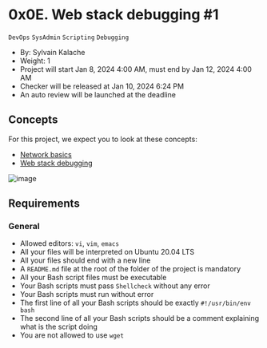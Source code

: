 # 0x0E. Web stack debugging #1
`DevOps`
`SysAdmin`
`Scripting`
`Debugging`

 - By: Sylvain Kalache
 - Weight: 1
 - Project will start Jan 8, 2024 4:00 AM, must end by Jan 12, 2024 4:00 AM
 - Checker will be released at Jan 10, 2024 6:24 PM
 - An auto review will be launched at the deadline

## Concepts

For this project, we expect you to look at these concepts:

- [Network basics](https://intranet.alxswe.com/concepts/33)
- [Web stack debugging](https://intranet.alxswe.com/concepts/68)

![image](https://s3.amazonaws.com/intranet-projects-files/holbertonschool-sysadmin_devops/271/B4eeypV.jpg)

## Requirements

### General

- Allowed editors: `vi`, `vim`, `emacs`
- All your files will be interpreted on Ubuntu 20.04 LTS
- All your files should end with a new line
- A `README.md` file at the root of the folder of the project is mandatory
- All your Bash script files must be executable
- Your Bash scripts must pass `Shellcheck` without any error
- Your Bash scripts must run without error
- The first line of all your Bash scripts should be exactly `#!/usr/bin/env bash`
- The second line of all your Bash scripts should be a comment explaining what is the script doing
- You are not allowed to use `wget`
